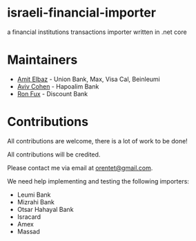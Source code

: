 # israeli-financial-importer
a financial institutions transactions importer written in .net core

# Maintainers
* [Amit Elbaz](mailto:orentet@gmail.com?subject=[GitHub]israeli-financial-importer) - Union Bank, Max, Visa Cal, Beinleumi
* [Aviv Cohen](mailto:kaazz931@gmail.com?subject=[GitHub]israeli-financial-importer) - Hapoalim Bank
* [Ron Fux](mailto:ronfux@pm.me?subject=[GitHub]israeli-financial-importer) - Discount Bank

# Contributions
All contributions are welcome, there is a lot of work to be done!

All contributions will be credited.

Please contact me via email at orentet@gmail.com.

We need help implementing and testing the following importers:
* Leumi Bank
* Mizrahi Bank
* Otsar Hahayal Bank
* Isracard
* Amex
* Massad

